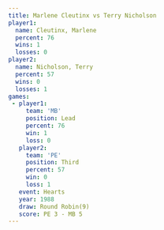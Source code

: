 ```yaml
---
title: Marlene Cleutinx vs Terry Nicholson
player1:                 
  name: Cleutinx, Marlene
  percent: 76            
  wins: 1                
  losses: 0              
player2:                 
  name: Nicholson, Terry 
  percent: 57            
  wins: 0                
  losses: 1              
games:
 - player1:        
     team: 'MB'    
     position: Lead
     percent: 76   
     win: 1        
     loss: 0       
   player2:         
     team: 'PE'     
     position: Third
     percent: 57    
     win: 0         
     loss: 1        
   event: Hearts       
   year: 1988          
   draw: Round Robin(9)
   score: PE 3 - MB 5  
---
```

